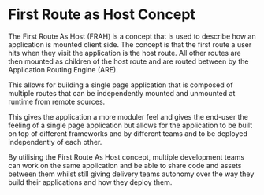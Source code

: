 # First Route as Host Concept
The First Route As Host (FRAH) is a concept that is used to describe how an application is mounted client side. The concept is that the first route a user hits when they visit the application is the host route. All other routes are then mounted as children of the host route and are routed between by the Application Routing Engine (ARE).

This allows for building a single page application that is composed of multiple routes that can be independently mounted and unmounted at runtime from remote sources.

This gives the application a more moduler feel and gives the end-user the feeling of a single page application but allows for the application to be built on top of different frameworks and by different teams and to be deployed independently of each other. 

By utilising the First Route As Host concept, multiple development teams can work on the same application and be able to share code and assets between them whilst still giving delivery teams autonomy over the way they build their applications and how they deploy them.

